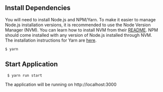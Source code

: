 
## Install Dependencies

You will need to install Node.js and NPM/Yarn. To make it easier to manage Node.js installation versions, it is recommended to use the Node Version Manager (NVM). 
You can learn how to install NVM from their [README][nvm-github-readme]. NPM should come installed with any version of Node.js installed through NVM. 
The installation instructions for Yarn are [here][yarn-install-docs].


```sh
$ yarn
```

## Start Application

```sh
 $ yarn run start
```

 The application will be running on http://localhost:3000
 
 [nvm-github-readme]: https://github.com/creationix/nvm#installation
 [yarn-install-docs]: https://yarnpkg.com/lang/en/docs/install/
